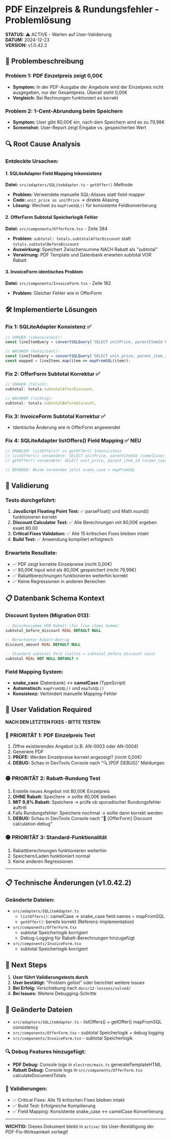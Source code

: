 # PDF Einzelpreis & Rundungsfehler - Problemlösung

**STATUS:** ⚠️ ACTIVE - Warten auf User-Validierung  
**DATUM:** 2024-12-23  
**VERSION:** v1.0.42.2  

## 🚨 Problembeschreibung

### Problem 1: PDF Einzelpreis zeigt 0,00€
- **Symptom:** In der PDF-Ausgabe der Angebote wird der Einzelpreis nicht ausgegeben, nur der Gesamtpreis. Überall steht 0,00€
- **Vergleich:** Bei Rechnungen funktioniert es korrekt

### Problem 2: 1-Cent-Abrundung beim Speichern
- **Symptom:** User gibt 80,00€ ein, nach dem Speichern wird es zu 79,98€
- **Screenshot:** User-Report zeigt Eingabe vs. gespeicherten Wert

## 🔍 Root Cause Analysis

### Entdeckte Ursachen:

#### 1. SQLiteAdapter Field Mapping Inkonsistenz
**Datei:** `src/adapters/SQLiteAdapter.ts` - `getOffer()` Methode
- **Problem:** Verwendete manuelle SQL-Aliases statt field-mapper
- **Code:** `unit_price as unitPrice` → direkte Aliasing
- **Lösung:** Wechsel zu `mapFromSQL()` für konsistente Feldkonvertierung

#### 2. OfferForm Subtotal Speicherlogik Fehler  
**Datei:** `src/components/OfferForm.tsx` - Zeile 384
- **Problem:** `subtotal: totals.subtotalAfterDiscount` statt `totals.subtotalBeforeDiscount`
- **Auswirkung:** Speichert Zwischensumme NACH Rabatt als "subtotal"
- **Verwirrung:** PDF Template und Datenbank erwarten subtotal VOR Rabatt

#### 3. InvoiceForm identisches Problem
**Datei:** `src/components/InvoiceForm.tsx` - Zeile 182
- **Problem:** Gleicher Fehler wie in OfferForm

## 🛠️ Implementierte Lösungen

### Fix 1: SQLiteAdapter Konsistenz ✅
```typescript
// VORHER (inkonsistent):
const lineItemQuery = convertSQLQuery(`SELECT unitPrice, parentItemId FROM offer_line_items`);

// NACHHER (konsistent):  
const lineItemQuery = convertSQLQuery(`SELECT unit_price, parent_item_id FROM offer_line_items`);
const mapped = lineItems.map(item => mapFromSQL(item));
```

### Fix 2: OfferForm Subtotal Korrektur ✅
```typescript
// VORHER (falsch):
subtotal: totals.subtotalAfterDiscount,

// NACHHER (richtig):
subtotal: totals.subtotalBeforeDiscount,
```

### Fix 3: InvoiceForm Subtotal Korrektur ✅
- Identische Änderung wie in OfferForm angewendet

### Fix 4: SQLiteAdapter listOffers() Field Mapping ✅ **NEU**
```typescript
// PROBLEM: listOffers() vs getOffer() Inkonsistenz
// listOffers() verwendete: SELECT unitPrice, parentItemId (camelCase)
// getOffer() verwendete: SELECT unit_price, parent_item_id (snake_case + mapFromSQL)

// BEHOBEN: Beide verwenden jetzt snake_case + mapFromSQL
```

## 🧪 Validierung

### Tests durchgeführt:
1. **JavaScript Floating Point Test:** ✅ parseFloat() und Math.round() funktionieren korrekt
2. **Discount Calculator Test:** ✅ Alle Berechnungen mit 80,00€ ergeben exakt 80.00
3. **Critical Fixes Validation:** ✅ Alle 15 kritischen Fixes bleiben intakt
4. **Build Test:** ✅ Anwendung kompiliert erfolgreich

### Erwartete Resultate:
- ✅ PDF zeigt korrekte Einzelpreise (nicht 0,00€)
- ✅ 80,00€ Input wird als 80,00€ gespeichert (nicht 79,98€)
- ✅ Rabattberechnungen funktionieren weiterhin korrekt
- ✅ Keine Regressionen in anderen Bereichen

## 📋 Datenbank Schema Kontext

### Discount System (Migration 013):
```sql
-- Zwischensumme VOR Rabatt (für line items Summe)
subtotal_before_discount REAL DEFAULT NULL

-- Berechneter Rabatt-Betrag  
discount_amount REAL DEFAULT NULL

-- Standard subtotal Feld (sollte = subtotal_before_discount sein)
subtotal REAL NOT NULL DEFAULT 0
```

### Field Mapping System:
- **snake_case** (Datenbank) ↔ **camelCase** (TypeScript)
- **Automatisch:** `mapFromSQL()` und `mapToSQL()` 
- **Konsistenz:** Verhindert manuelle Mapping-Fehler

## 🎯 User Validation Required

**NACH DEN LETZTEN FIXES - BITTE TESTEN:**

### 🔴 PRIORITÄT 1: PDF Einzelpreis Test
1. Öffne existierendes Angebot (z.B. AN-0003 oder AN-0004)
2. Generiere PDF 
3. **PRÜFE:** Werden Einzelpreise korrekt angezeigt? (nicht 0,00€)
4. **DEBUG:** Schau in DevTools Console nach "🔍 [PDF DEBUG]" Meldungen

### 🟡 PRIORITÄT 2: Rabatt-Rundung Test
1. Erstelle neues Angebot mit 80,00€ Einzelpreis
2. **OHNE Rabatt:** Speichere → sollte 80,00€ bleiben
3. **MIT 9,8% Rabatt:** Speichere → prüfe ob sporadischer Rundungsfehler auftritt
4. Falls Rundungsfehler: Speichere nochmal → sollte dann korrekt werden
5. **DEBUG:** Schau in DevTools Console nach "🧮 [OfferForm] Discount calculation debug"

### 🟢 PRIORITÄT 3: Standard-Funktionalität
1. Rabattberechnungen funktionieren weiterhin
2. Speichern/Laden funktioniert normal 
3. Keine anderen Regressionen

---

## 📋 Technische Änderungen (v1.0.42.2)

### Geänderte Dateien:
- `src/adapters/SQLiteAdapter.ts`
  - `listOffers()`: camelCase → snake_case field names + mapFromSQL
  - `getOffer()`: bereits korrekt (Referenz-Implementation)
- `src/components/OfferForm.tsx` 
  - subtotal Speicherlogik korrigiert
  - Debug-Logging für Rabatt-Berechnungen hinzugefügt
- `src/components/InvoiceForm.tsx`
  - subtotal Speicherlogik korrigiert

## 🚦 Next Steps

1. **User führt Validierungstests durch**
2. **User bestätigt:** "Problem gelöst" oder berichtet weitere Issues
3. **Bei Erfolg:** Verschiebung nach `docs/12-lessons/solved/`
4. **Bei Issues:** Weitere Debugging-Schritte

## 📁 Geänderte Dateien
- `src/adapters/SQLiteAdapter.ts` - listOffers() + getOffer() mapFromSQL consistency  
- `src/components/OfferForm.tsx` - subtotal Speicherlogik + debug logging
- `src/components/InvoiceForm.tsx` - subtotal Speicherlogik

### 🔍 Debug Features hinzugefügt:
- **PDF Debug:** Console logs in `electron/main.ts` generateTemplateHTML
- **Rabatt Debug:** Console logs in `src/components/OfferForm.tsx` calculateDocumentTotals

### 🧪 Validierungen:
- ✅ Critical Fixes: Alle 15 kritischen Fixes bleiben intakt
- ✅ Build Test: Erfolgreiche Kompilierung
- ✅ Field Mapping: Konsistente snake_case ↔ camelCase Konvertierung

---
**WICHTIG:** Dieses Dokument bleibt in `active/` bis User-Bestätigung der PDF-Fix-Wirksamkeit vorliegt!